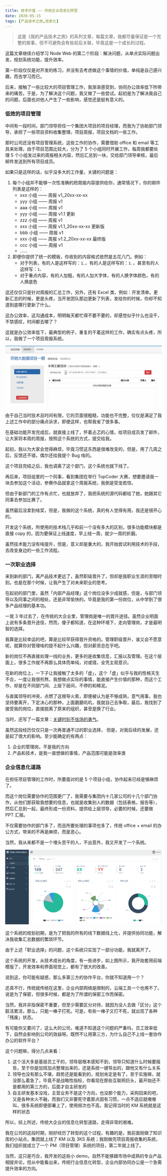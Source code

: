 ```yaml
---
title: 技术价值 —— 传统企业信息化转型
date: 2020-05-15
tags: [产品技术之旅,信息化]
---
```


> 这是《我的产品技术之旅》的系列文章，每篇文章，我都尽量保证是一个完整的故事，但不可避免会有些前后关联，毕竟这是一个成长的过程。

这篇文章继续介绍学习 Node Web 的第二个阶段：解决问题，从单点实际问题出发，规划系统功能，提升效率。

第一阶段仅仅是对开发的练习，并没有去考虑做这个事情的价值，单纯是自己感兴趣，而去学习而已。

后来，接触了一些比较大的项目管理工作，我渐渐感受到，协同办公效率低下所带来的痛苦。于是，为了解决这个问题，我又做了一些尝试。起初是为了解决我自己的问题，后面也对他人产生了一些影响，感觉还是挺有意义的。

### 低效的项目管理
中间有一段时间，部门领导担任一个集团大项目的项目经理，而我为了协助部门领导，承担了一些项目资料收集整理，项目周报，项目文档的一些工作。

那时公司还没有项目管理系统，这些工作的协作，需要借助 office 和 email 等工具来处理，由于项目范围比较大，分为了 5 个小组同时开展工作，每周我都要处理 5 个小组发过来的周报相关内容，然后汇总到一块，交给部门领导审核，最后邮件发送到所有项目成员。

如果只是这样的话，似乎没多大的工作量，关键的问题是：

1. 每个小组并不能够一次性准确的把周报内容提供给你，通常情况下，你的邮件列表是这样的：
   - xxx 小组 —— 周报 v1_20xx-xx-xx
   - yyy 小组 —— 周报 v1
   - aaa 小组 —— 周报 v1
   - yyy 小组 —— 周报 v1.1 更新
   - zzz 小组 —— 周报 v1
   - xxx 小组 —— 周报 v1.1_20xx-xx-xx 更新版
   - bbb 小组 —— 周报 v1
   - xxx 小组 —— 周报 v1.2_20xx-xx-xx 最终版
   - ccc 小组 —— 周报 v1
   - ......
2. 即便你提供了统一的模板，你收到的内容格式依然是五花八门。例如：
   - 对于列表，有的人是这样写的：`1、`，有的人是这样写的：`1.`，甚至有的人这样写：`1。`
   - 对于重点内容，有的人加粗，有的人加大字体，有的人换字体颜色，有的人换底色

这还仅仅只是针对周报的汇总工作，另外，还有 Excel 类，例如：开发清单。更新汇总的时候，更是头疼，当开发团队那边更新了列表，发给你的时候，你却不知道到底哪行更新了什么。

这办公效率，这沟通成本，明明每天都忙得不要不要的，却感觉似乎什么也没干，不禁感叹，时间都去哪了？

这就是办公效率低下，最典型的例子，重复的干着这样的工作，确实有点头疼，所以，我做了一个项目周报系统。

![](../image/the_travel_about_product_and_technology/2020-05-13-21-22-11.png)

由于自己当时技术且时间有限，它的页面很粗糙，功能也不完整，仅仅是满足了我上述工作中的部分痛点诉求，即便这样，也帮我省了很多事。

在基础功能开发完成后，就直接上线了，怀着忐忑的心情，给项目成员发了邮件，让大家将本周的周报，按照这个系统的方式，提交给我。

起初，我以为大家会觉得麻烦，毕竟习惯这东西是很难改变的，但是，用了几周之后，反馈还不错，偶尔还给我提个 Bug 啥的。

这个项目完结之后，我也调离了这个部门，这个系统也就下线了。

再后来，项目组里的一个同事，看到集团在举行 TopCoder 大赛，想要邀请我一块去参加这个活动，参赛作品就拿这个周报系统，我倒是受宠若惊。

但由于新部门的工作有点忙，也就放弃了，我把系统的源代码都给了她，她跟其它同事去参加比赛了。

虽然最后没拿到啥奖，但是，我做的这个系统，真的有人觉得有用，我还是很开心的。

开发这个系统，所使用的技术栈几乎和前一个没有多大的区别，很多功能模块都是直接 copy 的，因为要保证上线速度，早上线一周，就少一周的折磨。

虽然技术能力没有啥提升，但是，意义却是重大的，我开始尝试利用技术的手段，去改变身边的一些工作流程。

### 一次职业选择
来到新的部门，离产品技术更远了，虽然职级晋升了，但却是我职业生涯的至暗时刻。也是在那个时候，让我产生了对未来职业的思考。

在起初的部门里，虽然「内部产品经理」这个岗位没多少成就感，但是，与部门领导以及同事之间的相处，还是非常愉快的。毕竟是我的第一份岗位，从中学到了很多产品经理的基本功。

一晃 3 年过去了，在传统的大企业里，管理岗是唯一的晋升途径。虽然企业明面上说有多条晋升途径，然而，傻子都知道，在这种环境下，走向管理岗，才是最明智的选择。

我算是比较幸运的吧，算是比较早获得晋升资格的。管理职级晋升，谁又会不愿意呢，就算你对管理啥的提不起什么兴趣，但对薪资总在乎吧。

新的岗位不再直接处理一线的业务，更多的是收集信息，汇报以及管理。在这个层面上，很多工作就不再那么具体而单纯，对或错，全凭主观意识。

在新的岗位上，一下子让我接触了太多的「虚」，这个「虚」似乎与我的性格天生不合，一度让我很煎熬，我想做点实际的事情，能直接产生价值的那种，而这个工作，却是在不同部门间、上层下层间，不停的和稀泥。

与直属领导的冲突，点燃了这根导火索，即便被认为是不够成熟，意气用事，我也坚持要离开，下定决心的那种，上面磨磨叽叽，我就自己去争取，最后，我找到了接受我的岗位，直接脱离了原来的组织，甚至是换了行业。

当时，还写了一篇文章：[关键时刻不怯场的勇气](/2018/07/07/change)。

虽然这段经历仅仅只是一次再普通不过的职业选择， 但是，对我后续的发展，还是起了很大的影响。至少能确定的有两点：

1. 企业的管理岗，不是我的方向
2. 产品和技术，是我一直想做的事情，产品范围可能是效率类

### 企业信息化道路
在担任项目管理的工作时，所要面对的是 5 个项目小组，协作起来已经是够麻烦了。

而这个岗位需要协作的范围更广了，我需要与集团内十几家公司的十几个部门协作，从他们那获取我想要的信息，也就是收集别人的数据（包括表格，报告等），然后汇总到一起，最终形成一份资料，提供给上层领导，必要的时候，还要做 PPT 汇报。

不仅需要协作的部门多了，而且所要处理的事项也多了，传统 office + email 的办公方式，带来的不再是麻烦，而是恶心。

当然，我从来都不是一个埋头苦干的人，不出意外，我又开发了一个系统。

![](../image/the_travel_about_product_and_technology/2020-05-13-21-24-33.png)

这个系统的规划初期，是为了把我的所有的线下数据线上化，并提供协同功能，解决我收集汇总数据的繁琐环节。

由于上述「职业选择」的问题，这个系统只实现了一部分功能，我就离开了。

这个系统的开发，从技术成长的角度，有一些进步，如上图所示，我开始套用前端模版了，开发效率和界面视觉上，都有了很大的改善。

说到这，你可能有疑惑，那么多第三方的协作平台，你就不知道用一个？

还真不行，传统就传统在这里，企业内部网络是限制的，云端工具一个也用不了。说是为了保密，但很多时候，都是为了所谓的保密工作而保密。

当然，我并非指保密不重要，但至少需要区分对待，就因为没人去做「区分」这个脏活累活，那么，只能一棒子打死。可是，有些一棒子又打不死，就出现了各种「残废」状态。

有可能你又要问了，这么大的公司，难道不知道这个问题的严重吗，员工效率低下，自然会影响到公司的效益呀。既然不让用第三方，为什么自己不上线一套协作办公的软件平台？

这个问题嘛，得分几点来看：

1. 这个活大多是基层员工干的，领导层根本感知不到，领导只知道什么时候要报告，至于你是加班加点整理出来的，还是系统一键导出的，跟他又有什么关系
2. 领导也没有那么不堪，趋势还是能看到的，规划肯定是有了，至于实施嘛，就没那么着急了，毕竟不是战略性指标，你看现在那些互联网巨头，最开始还不是都用的第三方的，后面才自主研发的
3. 自主研发基本没戏，主营业务不是这个方向，也没那个能力，采购回来的吧，又是各种水火不融，而我们又非要死守着那点固有习惯，一点不适应就嗷嗷叫，很多系统即便部署上了，使用频次也不高，我记得当时的 KM 系统就是这样的状态

所以，综上所述，传统大企业的信息化转型道路，走得非常的艰难。

我在公司的这段时期，刚好经历了转型的这个过程，有趣的是，我前面刚做了知识库的小站点，集团就上线了 KM 以及 3KS 系统；我刚做完项目周报收集的系统，我们组织就成立了一个 PM（项目管理）系统的项目，第二年就上线了。

当然，这只是巧合，我开发的这些小 demo，自然不能够跟市场中成熟的专业产品相提并论，但从中能看出来，传统行业信息化转型，企业内部协同办公是一个急需提升效率的方向。
